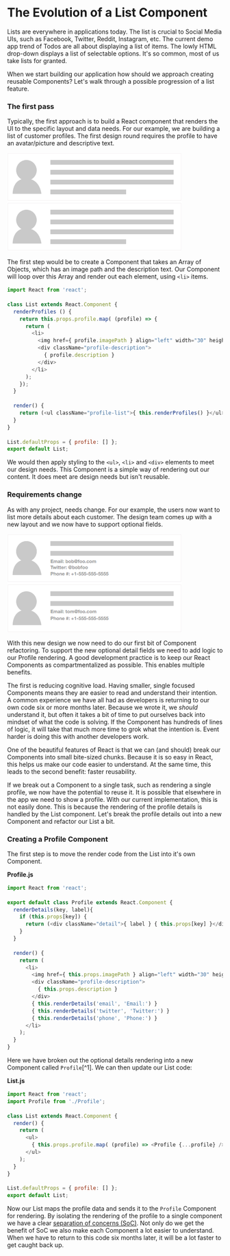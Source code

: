 # The Evolution of a List Component
 Lists are everywhere in applications today. The list is crucial to Social Media UIs, such as Facebook, Twitter, Reddit, Instagram, etc. The current demo app trend of Todos are all about displaying a list of items. The lowly HTML drop-down displays a list of selectable options. It's so common, most of us take lists for granted.
 
 When we start building our application how should we approach creating reusable Components? Let's walk through a possible progression of a list feature.
 
### The first pass
 Typically, the first approach is to build a React component that renders the UI to the specific layout and data needs. For our example, we are building a list of customer profiles. The first design round requires the profile to have an avatar/picture and descriptive text.
 
![A simple profile](react-indepth-avatar-list.png)

The first step would be to create a Component that takes an Array of Objects, which has an image path and the description text. Our Component will loop over this Array and render out each element, using `<li>` items.

```javascript
import React from 'react';

class List extends React.Component {
  renderProfiles () {
    return this.props.profile.map( (profile) => {
      return (
        <li>
          <img href={ profile.imagePath } align="left" width="30" height="30" />
          <div className="profile-description">
            { profile.description }
          </div>
        </li>
      );
    });
  }

  render() {
    return (<ul className="profile-list">{ this.renderProfiles() }</ul>);
  }
}

List.defaultProps = { profile: [] };
export default List;
```

We would then apply styling to the `<ul>`, `<li>` and `<div>` elements to meet our design needs. This Component is a simple way of rendering out our content. It does meet are design needs but isn't reusable.

### Requirements change
 As with any project, needs change. For our example, the users now want to list more details about each customer. The design team comes up with a new layout and we now have to support optional fields.
 
 ![Optional Details](react-indepth-details-list.png)
 
 With this new design we now need to do our first bit of Component refactoring. To support the new optional detail fields we need to add logic to our Profile rendering. A good development practice is to keep our React Components as compartmentalized as possible. This enables multiple benefits.
 
 The first is reducing cognitive load. Having smaller, single focused Components means they are easier to read and understand their intention. A common experience we have all had as developers is returning to our own code six or more months later. Because we wrote it, we *should* understand it, but often it takes a bit of time to put ourselves back into mindset of what the code is solving. If the Component has hundreds of lines of logic, it will take that much more time to grok what the intention is. Event harder is doing this with another developers work.
 
 One of the beautiful features of React is that we can (and should) break our Components into small bite-sized chunks. Because it is so easy in React, this helps us make our code easier to understand. At the same time, this leads to the second benefit: faster reusability.
 
 If we break out a Component to a single task, such as rendering a single profile, we now have the potential to reuse it. It is possible that elsewhere in the app we need to show a profile. With our current implementation, this is not easily done. This is because the rendering of the profile details is handled by the List component. Let's break the profile details out into a new Component and refactor our List a bit.
 
### Creating a Profile Component
 The first step is to move the render code from the List into it's own Component.
 
 **Profile.js**
```javascript
import React from 'react';

export default class Profile extends React.Component {
  renderDetails(key, label){
    if (this.props[key]) {
      return (<div className="detail">{ label } { this.props[key] }</div>);
    }
  }

  render() {
    return (
      <li>
        <img href={ this.props.imagePath } align="left" width="30" height="30" />
        <div className="profile-description">
          { this.props.description }
        </div>
        { this.renderDetails('email', 'Email:') }
        { this.renderDetails('twitter', 'Twitter:') }
        { this.renderDetails('phone', 'Phone:') }
      </li>
    );
  }
}
```

 Here we have broken out the optional details rendering into a new Component called `Profile`[^1]. We can then update our List code:

 **List.js**

```javascript
import React from 'react';
import Profile from './Profile';

class List extends React.Component {
  render() {
    return (
      <ul>
        { this.props.profile.map( (profile) => <Profile {...profile} /> ) }
      </ul>
    );
  }
}

List.defaultProps = { profile: [] };
export default List;
```

 Now our List maps the profile data and sends it to the `Profile` Component for rendering. By isolating the rendering of the profile to a single component we have a clear [separation of concerns (SoC)](https://en.wikipedia.org/wiki/Separation_of_concerns). Not only do we get the benefit of SoC we also make each Component a lot easier to understand. When we have to return to this code six months later, it will be a lot faster to get caught back up.

